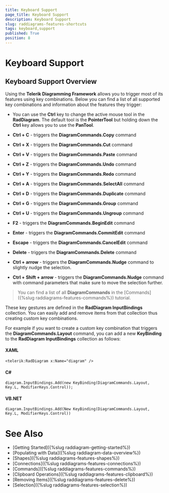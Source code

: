 ```yaml
---
title: Keyboard Support
page_title: Keyboard Support
description: Keyboard Support
slug: raddiagrams-features-shortcuts
tags: keyboard,support
published: True
position: 8
---
```


# Keyboard Support

## Keyboard Support Overview

Using the __Telerik Diagramming Framework__ allows you to trigger most of its features using key combinations. Below you can find a list of all supported key combinations and information about the features they trigger:		

* You can use the __Ctrl__ key to change the active mouse tool in the __RadDiagram__. The default tool is the __PointerTool__ but holding down the __Ctrl__ key allows you to use the __PanTool__.			

* __Ctrl + C__ - triggers the __DiagramCommands.Copy__ command			

* __Ctrl + X__ - triggers the __DiagramCommands.Cut__ command			

* __Ctrl + V__ - triggers the __DiagramCommands.Paste__ command			

* __Ctrl + Z__ - triggers the __DiagramCommands.Undo__ command			

* __Ctrl + Y__ - triggers the __DiagramCommands.Redo__ command			

* __Ctrl + A__ - triggers the __DiagramCommands.SelectAll__ command			

* __Ctrl + D__ - triggers the __DiagramCommands.Duplicate__ command			

* __Ctrl + G__ - triggers the __DiagramCommands.Group__ command			

* __Ctrl + U__ - triggers the __DiagramCommands.Ungroup__ command			

* __F2__ - triggers the __DiagramCommands.BeginEdit__ command			

* __Enter__ - triggers the __DiagramCommands.CommitEdit__ command			

* __Escape__ - triggers the __DiagramCommands.CancelEdit__ command			

* __Delete__ - triggers the __DiagramCommands.Delete__ command			

* __Ctrl + arrow__ - triggers the __DiagramCommands.Nudge__ command to slightly nudge the selection. 			

* __Ctrl + Shift + arrow__ - triggers the __DiagramCommands.Nudge__ command with command parameters that make sure to move the selection further.			

>You can find a list of all __DiagramCommands__ in the [Commands]({%slug raddiagrams-features-commands%}) tutorial.		  

These key gestures are defined in the __RadDiagram InputBindings__ collection. You can easily add and remove items from that collection thus creating custom key combinations.		

For example if you want to create a custom key combination that triggers the __DiagramCommands.Layout__ command, you can add a new __KeyBinding__ to the __RadDiagram InputBindings__ collection as follows:
	  
#### __XAML__
	
    <telerik:RadDiagram x:Name="diagram" />		  
		  
#### __C#__
	
    diagram.InputBindings.Add(new KeyBinding(DiagramCommands.Layout, Key.L, ModifierKeys.Control));		  
		  
#### __VB.NET__ 

    diagram.InputBindings.Add(New KeyBinding(DiagramCommands.Layout, Key.L, ModifierKeys.Control))		  
		  
# See Also
 * [Getting Started]({%slug raddiagram-getting-started%})
 * [Populating with Data]({%slug raddiagram-data-overview%})
 * [Shapes]({%slug raddiagrams-features-shapes%})
 * [Connections]({%slug raddiagrams-features-connections%})
 * [Commands]({%slug raddiagrams-features-commands%})
 * [Clipboard Operations]({%slug raddiagrams-features-clipboard%})
 * [Removing Items]({%slug raddiagrams-features-delete%})
 * [Selection]({%slug raddiagrams-features-selection%})